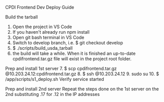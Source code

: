 CPDI Frontend Dev Deploy Guide

Build the tarball
1. Open the project in VS Code
2. If you haven't already run npm install
3. Open git bash terminal in VS Code
4. Switch to develop branch, i.e.
   $ git checkout develop
5. $ ./scripts/build_usda_tarball
6. the build will take a while. When it is finished an up-to-date cpdifrontend.tar.gz file will exist in the project root folder.

Prep and install 1st server
7. $ scp cpdifrontend.tar.gz <paccount>@10.203.24.12:cpdifrontend.tar.gz
8. $ ssh <paccount>@10.203.24.12
9. sudo su
10. $ /app/scripts/s1_deploy.sh
    Verify service started

Prep and install 2nd server
Repeat the steps done on the 1st server on the 2nd substituting
.17 for .12 in the IP addresses
